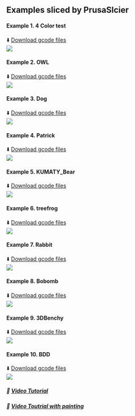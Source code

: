 ## Examples sliced by PrusaSlcier

#### Example 1. 4 Color test 
:arrow_down: [Download gcode files](Z9E4_4CTest.zip)  
![](Z9E4_4CTest.jpg)  
#### Example 2. OWL
:arrow_down: [Download gcode files](Z9E4_OWL.zip)  
![](Z9E4_OWL.jpg)
#### Example 3. Dog
:arrow_down: [Download gcode files](Z9E4_Dog.zip)  
![](Z9E4_dog.jpg)
#### Example 4. Patrick
:arrow_down: [Download gcode files](Z9E4_Patrick.zip)  
![](Z9E4_Patrick.jpg)
#### Example 5. KUMATY_Bear
:arrow_down: [Download gcode files](Z9E4_KUMATY_Bear.zip)  
![](Z9E4_KUMATY_Bear.jpg)
#### Example 6. treefrog
:arrow_down: [Download gcode files](BDD/Z9E4_treefrog.zip)  
![](Z9E4_treefrog.jpg)
#### Example 7. Rabbit
:arrow_down: [Download gcode files](BDD/Z9E4_Rabbit_Pot.zip)  
![](Z9E4_Rabbit_Pot.jpg)
#### Example 8.  Bobomb
:arrow_down: [Download gcode files](Z9E4_Bobomb.zip)  
![](Z9E4_Bobomb.jpg)  
#### Example 9. 3DBenchy
:arrow_down: [Download gcode files](Z9E4_3DBenchy.zip)  
![](Z9E4_3DBenchy.jpg)
#### Example 10. BDD
:arrow_down: [Download gcode files](BDD/Z9E4_BDD.zip)  
![](Z9E4_BDD.jpg)
##### :movie_camera: [Video Tutorial](https://youtu.be/aets9JZ92iU)
##### :movie_camera: [Video Toutrial with painting](https://downgit.github.io/#/home?url=https://github.com/ZONESTAR3D/Upgrade-kit-guide/tree/main/HOTEND/E4%204-IN-1-OUT%20Non-Mixing%20Color%20Hotend/example/PrusaSlicer/BDD/BDD.mp4)

